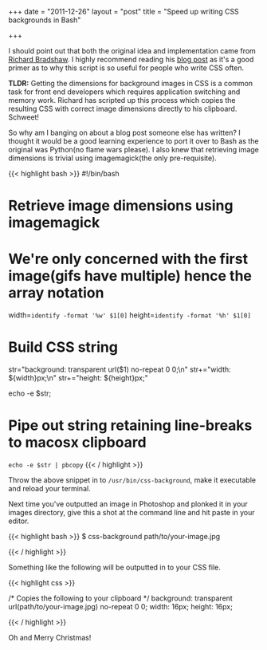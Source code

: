 +++
date = "2011-12-26"
layout = "post"
title = "Speed up writing CSS backgrounds in Bash"

+++

I should point out that both the original idea and implementation came from [Richard Bradshaw](http://www.bradshawenterprises.com). I highly recommend reading his [blog post](http://www.bradshawenterprises.com/blog/2011/speed-up-writing-css-backgrounds) as it's a good primer as to why this script is so useful for people who write CSS often.

**TLDR:** Getting the dimensions for background images in CSS is a common task for front end developers which requires application switching and memory work. Richard has scripted up this process which copies the resulting CSS with correct image dimensions directly to his clipboard. Schweet!

So why am I banging on about a blog post someone else has written? I thought it would be a good learning experience to port it over to Bash as the original was Python(no flame wars please). I also knew that retrieving image dimensions is trivial using imagemagick(the only pre-requisite).

{{< highlight bash >}}
#!/bin/bash

# Retrieve image dimensions using imagemagick
# We're only concerned with the first image(gifs have multiple) hence the array notation
width=`identify -format '%w' $1[0]`
height=`identify -format '%h' $1[0]`

# Build CSS string
str="background: transparent url($1) no-repeat 0 0;\n"
str+="width: ${width}px;\n"
str+="height: ${height}px;"

echo -e $str;

# Pipe out string retaining line-breaks to macosx clipboard
`echo -e $str | pbcopy`
{{< / highlight >}}

Throw the above snippet in to `/usr/bin/css-background`, make it executable and reload your terminal.

Next time you've outputted an image in Photoshop and plonked it in your images directory, give this a shot at the command line and hit paste in your editor.

{{< highlight bash >}}
$ css-background path/to/your-image.jpg

{{< / highlight >}}

Something like the following will be outputted in to your CSS file.

{{< highlight css >}}

/* Copies the following to your clipboard */
background: transparent url(path/to/your-image.jpg) no-repeat 0 0;
width: 16px;
height: 16px;

{{< / highlight >}}

Oh and Merry Christmas!
